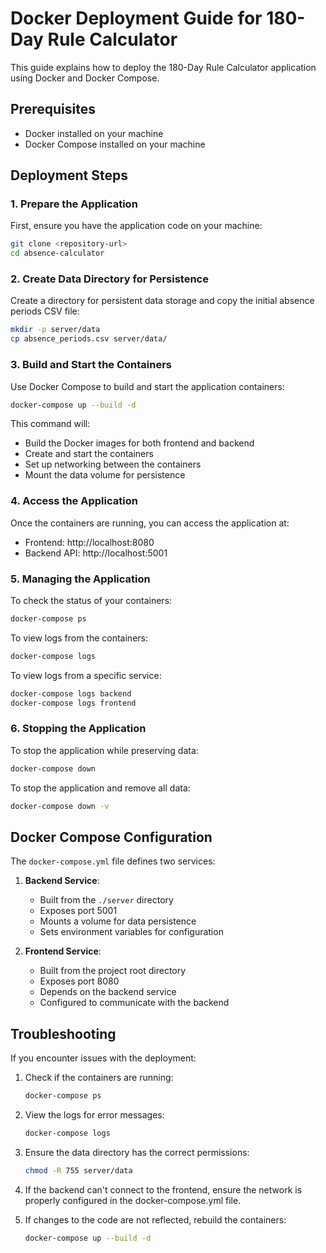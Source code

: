 # Docker Deployment Guide for 180-Day Rule Calculator

This guide explains how to deploy the 180-Day Rule Calculator application using Docker and Docker Compose.

## Prerequisites

- Docker installed on your machine
- Docker Compose installed on your machine

## Deployment Steps

### 1. Prepare the Application

First, ensure you have the application code on your machine:

```bash
git clone <repository-url>
cd absence-calculator
```

### 2. Create Data Directory for Persistence

Create a directory for persistent data storage and copy the initial absence periods CSV file:

```bash
mkdir -p server/data
cp absence_periods.csv server/data/
```

### 3. Build and Start the Containers

Use Docker Compose to build and start the application containers:

```bash
docker-compose up --build -d
```

This command will:
- Build the Docker images for both frontend and backend
- Create and start the containers
- Set up networking between the containers
- Mount the data volume for persistence

### 4. Access the Application

Once the containers are running, you can access the application at:

- Frontend: http://localhost:8080
- Backend API: http://localhost:5001

### 5. Managing the Application

To check the status of your containers:

```bash
docker-compose ps
```

To view logs from the containers:

```bash
docker-compose logs
```

To view logs from a specific service:

```bash
docker-compose logs backend
docker-compose logs frontend
```

### 6. Stopping the Application

To stop the application while preserving data:

```bash
docker-compose down
```

To stop the application and remove all data:

```bash
docker-compose down -v
```

## Docker Compose Configuration

The `docker-compose.yml` file defines two services:

1. **Backend Service**:
   - Built from the `./server` directory
   - Exposes port 5001
   - Mounts a volume for data persistence
   - Sets environment variables for configuration

2. **Frontend Service**:
   - Built from the project root directory
   - Exposes port 8080
   - Depends on the backend service
   - Configured to communicate with the backend

## Troubleshooting

If you encounter issues with the deployment:

1. Check if the containers are running:
   ```bash
   docker-compose ps
   ```

2. View the logs for error messages:
   ```bash
   docker-compose logs
   ```

3. Ensure the data directory has the correct permissions:
   ```bash
   chmod -R 755 server/data
   ```

4. If the backend can't connect to the frontend, ensure the network is properly configured in the docker-compose.yml file.

5. If changes to the code are not reflected, rebuild the containers:
   ```bash
   docker-compose up --build -d
   ```
